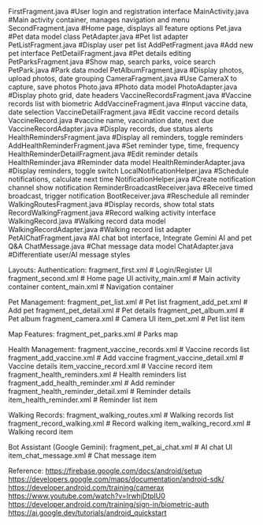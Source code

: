 
FirstFragment.java     #User login and registration interface
MainActivity.java     #Main activity container, manages navigation and menu
SecondFragment.java     #Home page, displays all feature options
Pet.java     #Pet data model class
PetAdapter.java     #Pet list adapter
PetListFragment.java     #Display user pet list
AddPetFragment.java     #Add new pet interface
PetDetailFragment.java     #Pet details editing
PetParksFragment.java     #Show map, search parks, voice search
PetPark.java     #Park data model
PetAlbumFragment.java     #Display photos, upload photos, date grouping
CameraFragment.java     #Use CameraX to capture, save photos
Photo.java     #Photo data model
PhotoAdapter.java    #Display photo grid, date headers
VaccineRecordsFragment.java     #Vaccine records list with biometric
AddVaccineFragment.java     #Input vaccine data, date selection
VaccineDetailFragment.java     #Edit vaccine record details
VaccineRecord.java     #vaccine name, vaccination date, next due
VaccineRecordAdapter.java     #Display records, due status alerts
HealthRemindersFragment.java     #Display all reminders, toggle reminders
AddHealthReminderFragment.java     #Set reminder type, time, frequency
HealthReminderDetailFragment.java     #Edit reminder details
HealthReminder.java     #Reminder data model
HealthReminderAdapter.java    #Display reminders, toggle switch
LocalNotificationHelper.java    #Schedule notifications, calculate next time
NotificationHelper.java    #Create notification channel show notification
ReminderBroadcastReceiver.java     #Receive timed broadcast, trigger notification
BootReceiver.java    #Reschedule all reminder
WalkingRoutesFragment.java    #Display records, show total stats
RecordWalkingFragment.java     #Record walking activity interface
WalkingRecord.java    #Walking record data model
WalkingRecordAdapter.java    #Walking record list adapter
PetAIChatFragment.java     #AI chat bot interface, Integrate Gemini AI and pet Q&A
ChatMessage.java     #Chat message data model
ChatAdapter.java     #Differentiate user/AI message styles




Layouts:
Authentication:
fragment_first.xml              # Login/Register UI
fragment_second.xml             # Home page UI
activity_main.xml               # Main activity container
content_main.xml                # Navigation container

Pet Management:
fragment_pet_list.xml           #  Pet list
fragment_add_pet.xml            # Add pet
fragment_pet_detail.xml         # Pet details
fragment_pet_album.xml          # Pet album
fragment_camera.xml             # Camera UI
item_pet.xml                    # Pet list item

Map Features:
fragment_pet_parks.xml          # Parks map

Health Management:
fragment_vaccine_records.xml    # Vaccine records list
fragment_add_vaccine.xml        # Add vaccine
fragment_vaccine_detail.xml     # Vaccine details
item_vaccine_record.xml         # Vaccine record item
fragment_health_reminders.xml   # Health reminders list
fragment_add_health_reminder.xml # Add reminder
fragment_health_reminder_detail.xml # Reminder details
item_health_reminder.xml        # Reminder list item

Walking Records:
fragment_walking_routes.xml     # Walking records list
fragment_record_walking.xml     # Record walking
item_walking_record.xml         # Walking record item

Bot Assistant (Google Gemini):
fragment_pet_ai_chat.xml        # AI chat UI
item_chat_message.xml           # Chat message item



Reference:
https://firebase.google.com/docs/android/setup
https://developers.google.com/maps/documentation/android-sdk/
https://developer.android.com/training/camerax
https://www.youtube.com/watch?v=IrwhjDtpIU0
https://developer.android.com/training/sign-in/biometric-auth
https://ai.google.dev/tutorials/android_quickstart
